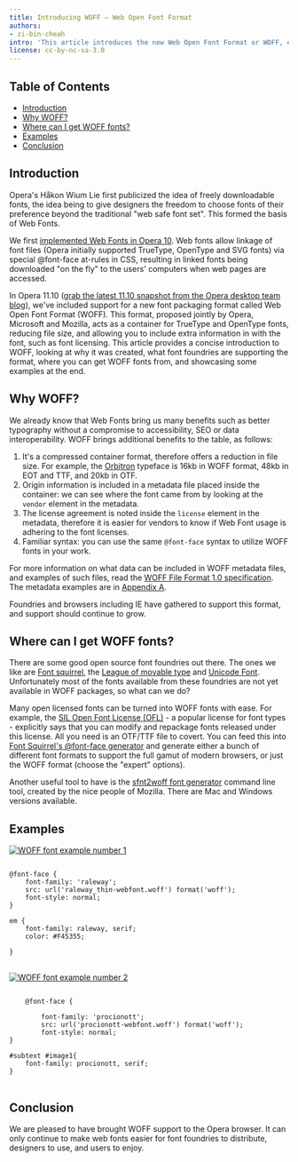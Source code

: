 ```yaml
---
title: Introducing WOFF — Web Open Font Format
authors:
- zi-bin-cheah
intro: 'This article introduces the new Web Open Font Format or WOFF, explaining the benefits of WOFF, showing where to download and create WOFF font packages and presenting two WOFF demos.'
license: cc-by-nc-sa-3.0
---
```

<h2>Table of Contents</h2>
<ul>
<li><a href="#introduction">Introduction</a></li>
<li><a href="#whywoff">Why WOFF?</a></li>
<li><a href="#wheretoget">Where can I get WOFF fonts?</a></li>
<li><a href="#example">Examples</a></li>
<li><a href="#conclusion">Conclusion</a></li>
</ul>


<h2>Introduction</h2>

<p>
Opera's Håkon Wium Lie first publicized the idea of freely downloadable fonts, the idea being to give designers the freedom to choose fonts of their preference beyond the traditional "web safe font set". This formed the basis of Web Fonts.
</p>

<p>
We first <a href="https://dev.opera.com/articles/view/presto-2-2-and-opera-10-a-first-look/#webfonts">implemented Web Fonts in Opera 10</a>. Web fonts allow linkage of font files (Opera initially supported TrueType, OpenType and SVG fonts) via special @font-face at-rules in CSS, resulting in linked fonts being downloaded "on the fly" to the users' computers when web pages are accessed.
</p>

<p>
In Opera 11.10 (<a href="http://my.opera.com/desktopteam/blog/">grab the latest 11.10 snapshot from the Opera desktop team blog</a>), we've included support for a new font packaging format called Web Open Font Format (WOFF). This format, proposed jointly by Opera, Microsoft and Mozilla, acts as a container for TrueType and OpenType fonts, reducing file size, and allowing you to include extra information in with the font, such as font licensing. This article provides a concise introduction to WOFF, looking at why it was created, what font foundries are supporting the format, where you can get WOFF fonts from, and showcasing some examples at the end.
</p>

<h2 id="whywoff">Why WOFF?</h2>
<p>We already know that Web Fonts bring us many benefits such as better typography without a compromise to accessibility, SEO or data interoperability. WOFF brings additional benefits to the table, as follows:
</p>

<ol>
<li>It's a compressed container format, therefore offers a reduction in file size. For example, the <a href="http://www.theleagueofmoveabletype.com/fonts/12-orbitron">Orbitron</a> typeface is 16kb in WOFF format, 48kb in EOT and TTF, and 20kb in OTF.</li>
<li>Origin information is included in a metadata file placed inside the container: we can see where the font came from by looking at the <code>vendor</code> element in the metadata.</li>
<li>The license agreement is noted inside the <code>license</code> element in the metadata, therefore it is easier for vendors to know if Web Font usage is adhering to the font licenses.</li>
<li>Familiar syntax: you can use the same <code>@font-face</code> syntax to utilize WOFF fonts in your work.</li>
</ol>

<p class="note">For more information on what data can be included in WOFF metadata files, and examples of such files, read the <a href="http://www.w3.org/TR/WOFF/">WOFF File Format 1.0 specification</a>. The metadata examples are in <a href="http://www.w3.org/TR/WOFF/#appendix-a">Appendix A</a>.</p>

<p>
Foundries and browsers including IE have gathered to support this format, and support should continue to grow.
</p>

<h2 id="wheretoget">Where can I get WOFF fonts?</h2>

<p>
There are some good open source font foundries out there. The ones we like are <a href="http://www.fontsquirrel.com/">Font squirrel</a>, the <a href="http://www.theleagueofmoveabletype.com">League of movable type</a> and <a href="http://www.unifont.org/fontguide/">Unicode Font</a>. Unfortunately most of the fonts available from these foundries are not yet available in WOFF packages, so what can we do?</p>

<p>
Many open licensed fonts can be turned into WOFF fonts with ease. For example, the <a href="http://scripts.sil.org/cms/scripts/page.php?site_id=nrsi&id=OFL">SIL Open Font License (OFL)</a> - a popular license for font types - explicitly says that you can modify and repackage fonts released under this license. All you need is an OTF/TTF file to covert. You can feed this into <a href="http://www.fontsquirrel.com/fontface/generator">Font Squirrel's @font-face generator</a> and generate either a bunch of different font formats to support the full gamut of modern browsers, or just the WOFF format (choose the "expert" options).
</p>

<p>
Another useful tool to have is the <a href="http://people.mozilla.com/~jkew/woff/">sfnt2woff font generator</a> command line tool, created by the nice people of Mozilla. There are Mac and Windows versions available.
</p>

<h2 id="example">Examples</h2>

<p><a href="http://people.opera.com/zibin/woff/festival/"><img src="springfestival.png" alt="WOFF font example number 1" /></a></p>

<pre>
<code>
@font-face {
	font-family: 'raleway';
	src: url('raleway_thin-webfont.woff') format('woff');
	font-style: normal;
}

em {
	font-family: raleway, serif;
	color: #F45355;

}
</code>
</pre>

<p><a href="http://people.opera.com/zibin/woff/slider/#image1"><img src="slider.png" alt="WOFF font example number 2" /></a></p>

<pre>
<code>
	@font-face {

		font-family: 'procionott';
		src: url('procionott-webfont.woff') format('woff');
		font-style: normal;
}

#subtext #image1{
	font-family: procionott, serif;
}
</code>
</pre>

<h2 id="conclusion">Conclusion</h2>

<p>
We are pleased to have brought WOFF support to the Opera browser. It can only continue to make web fonts easier for font foundries to distribute, designers to use, and users to enjoy.
</p>
